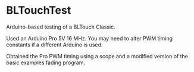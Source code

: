 # BLTouchTest
Arduino-based testing of a BLTouch Classic.

Used an Arduino Pro 5V 16 MHz. You may need to alter PWM timing
constants if a different Arduino is used.

Obtained the Pro PWM timing using a scope and a modified version
of the basic examples fading program.
